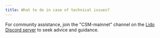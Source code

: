 ```yaml
---
title: What to do in case of technical issues?
---
```


For community assistance, join the "CSM-mainnet" channel on the [Lido Discord server](https://discord.com/invite/lido) to seek advice and guidance.
